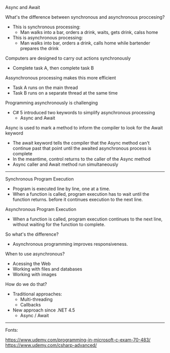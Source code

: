 ﻿Async and Await

What's the difference between synchronous and asynchronous proccesing?
- This is synchronous processing:
	- Man walks into a bar, orders a drink, waits, gets drink, calss home
- This is asynchronous processing:
	- Man walks into bar, orders a drink, calls home while bartender prepares the drink


Computers are designed to carry out actions synchronously
- Complete task A, then complete task B

Assynchronous processing makes this more efficient
- Task A runs on the main thread
- Task B runs on a separate thread at the same time

Programming asynchronously is challenging
- C# 5 introduced two keywords to simplify asynchronous processing
	- Async and Await

Async is used to mark a method to inform the compiler to look for the Await keyword
- The await keyword tells the compiler that the Async method can't continue past that point until the awaited
asynchronous process is complete
- In the meantime, control returns to the caller of the Async method
- Async caller and Await method run simultaneously

-------------------------------------------------------------------------------------------------------------

Synchronous Program Execution
- Program is executed line by line, one at a time.
- When a function is called, program execution has to wait until the function returns. before it continues execution to the next line.


Asynchronous Program Execution
- When a function is called, program execution continues to the next line, without waiting for the function to complete.


So what's the difference?
- Asynchronous programming improves responsiveness.

When to use asynchronous?
- Acessing the Web
- Working with files and databases
- Working with images

How do we do that?
- Traditional approaches:
	- Multi-threading
	- Callbacks
- New approach since .NET 4.5
	- Async / Await



-------------------------------------------------------------------------------------------------------------
Fonts:

https://www.udemy.com/programming-in-microsoft-c-exam-70-483/
https://www.udemy.com/csharp-advanced/